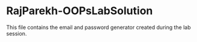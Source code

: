 # RajParekh-OOPsLabSolution
This file contains the email and password generator created during the lab session.
